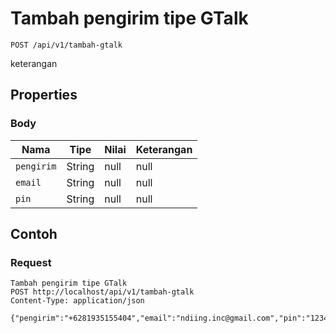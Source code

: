 # Tambah pengirim tipe GTalk
```http
POST /api/v1/tambah-gtalk
```
keterangan
## Properties
### Body
Nama | Tipe | Nilai | Keterangan
--- | --- | --- | ---
<code>pengirim</code> | String | null | null
<code>email</code> | String | null | null
<code>pin</code> | String | null | null
## Contoh
### Request
```http
Tambah pengirim tipe GTalk
POST http://localhost/api/v1/tambah-gtalk
Content-Type: application/json

{"pengirim":"+6281935155404","email":"ndiing.inc@gmail.com","pin":"1234"}
```

